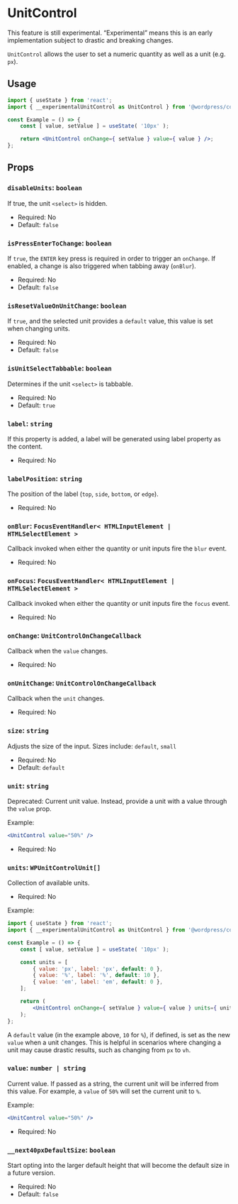 # UnitControl

<div class="callout callout-alert">
This feature is still experimental. “Experimental” means this is an early implementation subject to drastic and breaking changes.
</div>

`UnitControl` allows the user to set a numeric quantity as well as a unit (e.g. `px`).

## Usage

```jsx
import { useState } from 'react';
import { __experimentalUnitControl as UnitControl } from '@wordpress/components';

const Example = () => {
	const [ value, setValue ] = useState( '10px' );

	return <UnitControl onChange={ setValue } value={ value } />;
};
```

## Props

### `disableUnits`: `boolean`

If true, the unit `<select>` is hidden.

-   Required: No
-   Default: `false`

### `isPressEnterToChange`: `boolean`

If `true`, the `ENTER` key press is required in order to trigger an `onChange`. If enabled, a change is also triggered when tabbing away (`onBlur`).

-   Required: No
-   Default: `false`

### `isResetValueOnUnitChange`: `boolean`

If `true`, and the selected unit provides a `default` value, this value is set when changing units.

-   Required: No
-   Default: `false`

### `isUnitSelectTabbable`: `boolean`

Determines if the unit `<select>` is tabbable.

-   Required: No
-   Default: `true`

### `label`: `string`

If this property is added, a label will be generated using label property as the content.

-   Required: No

### `labelPosition`: `string`

The position of the label (`top`, `side`, `bottom`, or `edge`).

-   Required: No

### `onBlur`: `FocusEventHandler< HTMLInputElement | HTMLSelectElement >`

Callback invoked when either the quantity or unit inputs fire the `blur` event.

-   Required: No

### `onFocus`: `FocusEventHandler< HTMLInputElement | HTMLSelectElement >`

Callback invoked when either the quantity or unit inputs fire the `focus` event.

-   Required: No

### `onChange`: `UnitControlOnChangeCallback`

Callback when the `value` changes.

-   Required: No

### `onUnitChange`: `UnitControlOnChangeCallback`

Callback when the `unit` changes.

-   Required: No

### `size`: `string`

Adjusts the size of the input.
Sizes include: `default`, `small`

-   Required: No
-   Default: `default`

### `unit`: `string`

Deprecated: Current unit value.
Instead, provide a unit with a value through the `value` prop.

Example:

```jsx
<UnitControl value="50%" />
```

-   Required: No

### `units`: `WPUnitControlUnit[]`

Collection of available units.

-   Required: No

Example:

```jsx
import { useState } from 'react';
import { __experimentalUnitControl as UnitControl } from '@wordpress/components';

const Example = () => {
	const [ value, setValue ] = useState( '10px' );

	const units = [
		{ value: 'px', label: 'px', default: 0 },
		{ value: '%', label: '%', default: 10 },
		{ value: 'em', label: 'em', default: 0 },
	];

	return (
		<UnitControl onChange={ setValue } value={ value } units={ units } />
	);
};
```

A `default` value (in the example above, `10` for `%`), if defined, is set as the new `value` when a unit changes. This is helpful in scenarios where changing a unit may cause drastic results, such as changing from `px` to `vh`.

### `value`: `number | string`

Current value. If passed as a string, the current unit will be inferred from this value.
For example, a `value` of `50%` will set the current unit to `%`.

Example:

```jsx
<UnitControl value="50%" />
```

-   Required: No

### `__next40pxDefaultSize`: `boolean`

Start opting into the larger default height that will become the default size in a future version.

-   Required: No
-   Default: `false`
